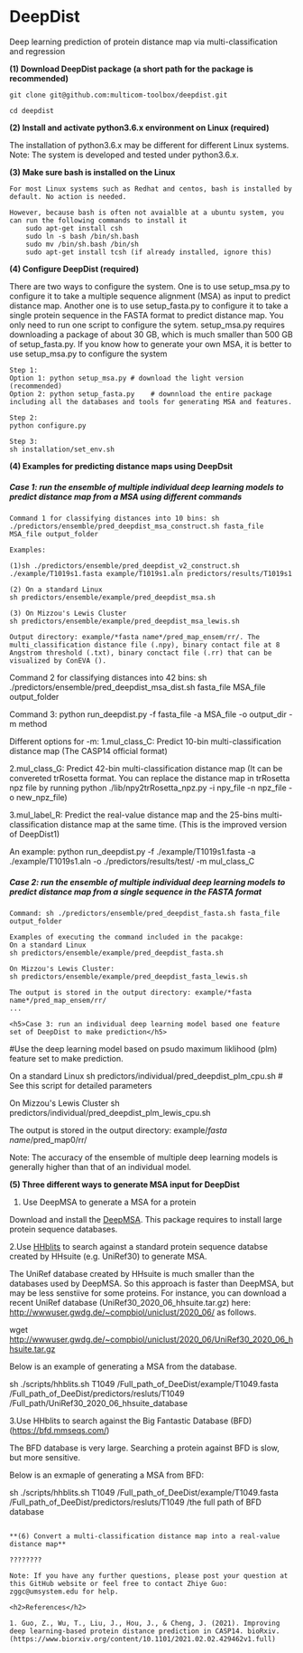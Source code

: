 # DeepDist
Deep learning prediction of protein distance map via multi-classification and regression

**(1) Download DeepDist package (a short path for the package is recommended)**

```
git clone git@github.com:multicom-toolbox/deepdist.git

cd deepdist
```

**(2) Install and activate python3.6.x environment on Linux (required)**

The installation of python3.6.x may be different for different Linux systems. 
Note: The system is developed and tested under python3.6.x. 

**(3) Make sure bash is installed on the Linux**
```
For most Linux systems such as Redhat and centos, bash is installed by default. No action is needed.

However, because bash is often not avaialble at a ubuntu system, you can run the following commands to install it
	sudo apt-get install csh
	sudo ln -s bash /bin/sh.bash 
	sudo mv /bin/sh.bash /bin/sh
	sudo apt-get install tcsh (if already installed, ignore this)	
```

**(4) Configure DeepDist (required)**

There are two ways to configure the system. One is to use setup_msa.py to configure it to take a multiple sequence alignment (MSA) as input to predict distance map. Another one is to use setup_fasta.py to configure it to take a single protein sequence in the FASTA format to predict distance map. You only need to run one script to configure the sytem. setup_msa.py requires downloading a package of about 30 GB, which is much smaller than 500 GB of setup_fasta.py. If you know how to generate your own MSA, it is better to use setup_msa.py to configure the system 

```
Step 1:
Option 1: python setup_msa.py # download the light version (recommended)
Option 2: python setup_fasta.py    # downnload the entire package including all the databases and tools for generating MSA and features.

Step 2:
python configure.py

Step 3: 
sh installation/set_env.sh
```

**(4) Examples for predicting distance maps using DeepDsit**

<h5>Case 1: run the ensemble of multiple individual deep learning models to predict distance map from a MSA using different commands</h5>

```
Command 1 for classifying distances into 10 bins: sh ./predictors/ensemble/pred_deepdist_msa_construct.sh fasta_file MSA_file output_folder

Examples:

(1)sh ./predictors/ensemble/pred_deepdist_v2_construct.sh ./example/T1019s1.fasta example/T1019s1.aln predictors/results/T1019s1

(2) On a standard Linux
sh predictors/ensemble/example/pred_deepdist_msa.sh

(3) On Mizzou's Lewis Cluster
sh predictors/ensemble/example/pred_deepdist_msa_lewis.sh

Output directory: example/*fasta name*/pred_map_ensem/rr/. The multi_classification distance file (.npy), binary contact file at 8 Angstrom threshold (.txt), binary conctact file (.rr) that can be visualized by ConEVA (). 
```

Command 2 for classifying distances into 42 bins: sh ./predictors/ensemble/pred_deepdist_msa_dist.sh fasta_file MSA_file output_folder

Command 3: python run_deepdist.py -f fasta_file -a MSA_file -o output_dir -m method

Different options for -m:
1.mul_class_C: Predict 10-bin multi-classification distance map (The CASP14 official format)

2.mul_class_G: Predict 42-bin multi-classification distance map (It can be convereted trRosetta format. You can replace the distance map in trRosetta npz file by running python ./lib/npy2trRosetta_npz.py -i npy_file -n npz_file -o new_npz_file)

3.mul_label_R: Predict the real-value distance map and the 25-bins multi-classification distance map at the same time. 
	(This is the improved version of DeepDist1)

An example:
python run_deepdist.py -f ./example/T1019s1.fasta -a ./example/T1019s1.aln -o ./predictors/results/test/ -m mul_class_C


<h5>Case 2: run the ensemble of multiple individual deep learning models to predict distance map from a single sequence in the FASTA format</h5>

```
Command: sh ./predictors/ensemble/pred_deepdist_fasta.sh fasta_file output_folder

Examples of executing the command included in the pacakge: 
On a standard Linux
sh predictors/ensemble/example/pred_deepdist_fasta.sh

On Mizzou's Lewis Cluster:
sh predictors/ensemble/example/pred_deepdist_fasta_lewis.sh

The output is stored in the output directory: example/*fasta name*/pred_map_ensem/rr/
...

<h5>Case 3: run an individual deep learning model based one feature set of DeepDist to make prediction</h5>

```
#Use the deep learning model based on psudo maximum liklihood (plm) feature set to make prediction. 

On a standard Linux
sh predictors/individual/pred_deepdist_plm_cpu.sh # See this script for detailed parameters

On Mizzou's Lewis Cluster
sh predictors/individual/pred_deepdist_plm_lewis_cpu.sh

The output is stored in the output directory: example/*fasta name*/pred_map0/rr/

Note: The accuracy of the ensemble of multiple deep learning models is generally higher than that of an individual model. 


**(5) Three different ways to generate MSA input for DeepDist**

1. Use DeepMSA to generate a MSA for a protein

Download and install the [DeepMSA](https://zhanglab.dcmb.med.umich.edu/DeepMSA/). This package requires to install large protein sequence databases. 

2.Use [HHblits](https://github.com/soedinglab/hh-suite) to search against a standard protein sequence databse created by HHsuite (e.g. UniRef30) to generate MSA.

The UniRef database created by HHsuite is much smaller than the databases used by DeepMSA. So this approach is faster than DeepMSA, but may be less senstiive for some proteins. For instance, you can download a recent UniRef database (UniRef30_2020_06_hhsuite.tar.gz) here: http://wwwuser.gwdg.de/~compbiol/uniclust/2020_06/ as follows. 

wget http://wwwuser.gwdg.de/~compbiol/uniclust/2020_06/UniRef30_2020_06_hhsuite.tar.gz

Below is an example of generating a MSA from the database.

sh ./scripts/hhblits.sh T1049  /Full_path_of_DeeDist/example/T1049.fasta /Full_path_of_DeeDist/predictors/resluts/T1049 /Full_path/UniRef30_2020_06_hhsuite_database

3.Use HHblits to search against the Big Fantastic Database (BFD) (https://bfd.mmseqs.com/)

The BFD database is very large. Searching a protein against BFD is slow, but more sensitive. 

Below is an exmaple of generating a MSA from BFD:

sh ./scripts/hhblits.sh T1049  /Full_path_of_DeeDist/example/T1049.fasta /Full_path_of_DeeDist/predictors/resluts/T1049 /the full path of BFD database
```

**(6) Convert a multi-classification distance map into a real-value distance map**

????????

Note: If you have any further questions, please post your question at this GitHub website or feel free to contact Zhiye Guo: zggc@umsystem.edu for help.

<h2>References</h2>

1. Guo, Z., Wu, T., Liu, J., Hou, J., & Cheng, J. (2021). Improving deep learning-based protein distance prediction in CASP14. bioRxiv. (https://www.biorxiv.org/content/10.1101/2021.02.02.429462v1.full)
